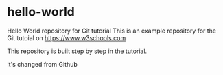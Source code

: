 # hello-world
Hello World repository for Git tutorial
This is an example repository for the Git tutoial on https://www.w3schools.com

This repository is built step by step in the tutorial.

it's changed from Github
